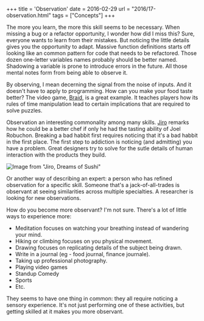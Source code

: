 +++
title = 'Observation'
date = 2016-02-29
url = "2016/17-observation.html"
tags = ["Concepts"]
+++

The more you learn, the more this skill seems to be necessary. When missing a
bug or a refactor opportunity, I wonder how did I miss this? Sure, everyone
wants to learn from their mistakes. But noticing the little details gives you
the opportunity to adapt. Massive function definitions starts off looking like
an common pattern for code that needs to be refactored. Those dozen one-letter
variables names probably should be better named. Shadowing a variable is prone
to introduce errors in the future. All those mental notes form from being able
to observe it.

By observing, I mean decerning the signal from the noise of inputs. And it
doesn't have to apply to programming. How can you make your food taste better?
The video game, [Braid][braid], is a great example. It teaches players how its
rules of time manipulation lead to certain implications that are required to
solve puzzles.

Observation an interesting commonality among many skills. [Jiro][jiro] remarks
how he could be a better chef if only he had the tasting ability of Joel
Robuchon. Breaking a bad habbit first requires noticing that it's a bad habbit
in the first place. The first step to addiction is noticing (and admitting) you
have a problem. Great designers try to solve for the sutle details of human
interaction with the products they build.

![Image from "Jiro, Dreams of Sushi"](17-observation/jiro.jpg)

Or another way of describing an expert: a person who has refined observation for
a specific skill. Someone that's a jack-of-all-trades is observant at seeing
similarities across multiple specialties. A researcher is looking for new
observations.

How do you become more observant? I'm not sure. There's a lot of little ways to
experience more:

- Meditation focuses on watching your breathing instead of wandering your mind.
- Hiking or climbing focuses on you physical movement.
- Drawing focuses on replicating details of the subject being drawn.
- Write in a journal (eg - food journal, finance journale).
- Taking up professional photography.
- Playing video games
- Standup Comedy
- Sports
- Etc.

They seems to have one thing in common: they all require noticing a sensory
experience. It's not just performing one of these activities, but getting
skilled at it makes you more observant.

[braid]: http://braid-game.com
[jiro]: http://www.magpictures.com/jirodreamsofsushi/
